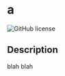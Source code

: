 # a
![GitHub license](https://img.shields.io/badge/license-MIT-blue.svg)

## Description

blah blah
